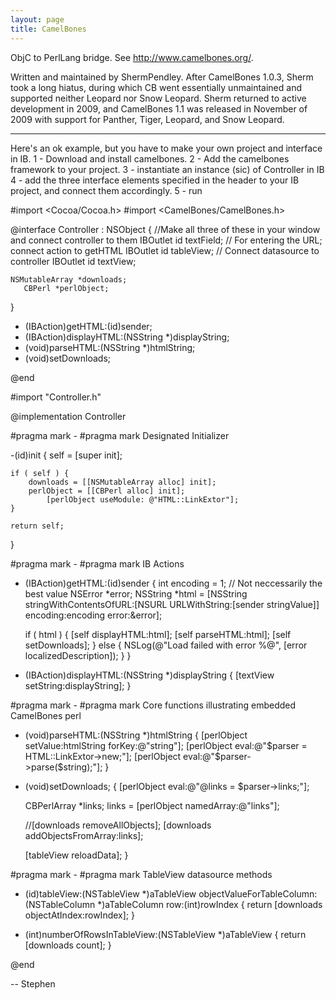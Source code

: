 ```yaml
---
layout: page
title: CamelBones
---
```




ObjC to PerlLang bridge. See http://www.camelbones.org/.

Written and maintained by ShermPendley.  After CamelBones 1.0.3, Sherm took a long hiatus, during which CB went essentially unmaintained and supported neither Leopard nor Snow Leopard. Sherm returned to active development in 2009, and CamelBones 1.1 was released in November of 2009 with support for Panther, Tiger, Leopard, and Snow Leopard.

----

Here's an ok example, but you have to make your own project and interface in IB.
1 - Download and install camelbones.
2 - Add the camelbones framework to your project.
3 - instantiate an instance (sic) of Controller in IB
4 - add the three interface elements specified in the header to your IB project, and connect them accordingly.
5 - run

    

#import <Cocoa/Cocoa.h>
#import <CamelBones/CamelBones.h>

@interface Controller : NSObject
{
	//Make all three of these in your window and connect controller to them
	IBOutlet id textField; // For entering the URL; connect action to getHTML
	IBOutlet id tableView; // Connect datasource to controller
       IBOutlet id textView;
    
	NSMutableArray *downloads;
       CBPerl *perlObject;
}

- (IBAction)getHTML:(id)sender;
- (IBAction)displayHTML:(NSString *)displayString;
- (void)parseHTML:(NSString *)htmlString;
- (void)setDownloads;

@end



    

#import "Controller.h"

@implementation Controller

#pragma mark -
#pragma mark Designated Initializer

-(id)init
{
	self = [super init];
	
	if ( self ) {		
		downloads = [[NSMutableArray alloc] init];
		perlObject = [[CBPerl alloc] init];
			[perlObject useModule: @"HTML::LinkExtor"];
	}
	
	return self;
}

#pragma mark -
#pragma mark IB Actions

- (IBAction)getHTML:(id)sender
{
	int encoding = 1; // Not neccessarily the best value
	NSError *error;
	NSString *html = [NSString stringWithContentsOfURL:[NSURL URLWithString:[sender stringValue]] encoding:encoding error:&error];

	if ( html ) {
		[self displayHTML:html];
		[self parseHTML:html];
		[self setDownloads];
	} else {
		NSLog(@"Load failed with error %@", [error localizedDescription]);
	}
}

- (IBAction)displayHTML:(NSString *)displayString
{
    [textView setString:displayString];
}

#pragma mark -
#pragma mark Core functions illustrating embedded CamelBones perl

- (void)parseHTML:(NSString *)htmlString
{
	[perlObject setValue:htmlString forKey:@"string"];
	[perlObject eval:@"$parser = HTML::LinkExtor->new;"];
	[perlObject eval:@"$parser->parse($string);"];
}

- (void)setDownloads;
{
	[perlObject eval:@"@links = $parser->links;"];
	
	CBPerlArray *links;
		links = [perlObject namedArray:@"links"];
	
	//[downloads removeAllObjects];
	[downloads addObjectsFromArray:links];
	
    [tableView reloadData];
}

#pragma mark -
#pragma mark TableView datasource methods

- (id)tableView:(NSTableView *)aTableView objectValueForTableColumn:(NSTableColumn *)aTableColumn row:(int)rowIndex
{
    return [downloads objectAtIndex:rowIndex];
}

- (int)numberOfRowsInTableView:(NSTableView *)aTableView
{
    return [downloads count];
}

@end



-- Stephen


